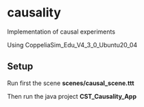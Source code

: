 # causality
Implementation of causal experiments

Using CoppeliaSim_Edu_V4_3_0_Ubuntu20_04

## Setup

Run first the scene **scenes/causal_scene.ttt**

Then run the java project  **CST_Causality_App**
